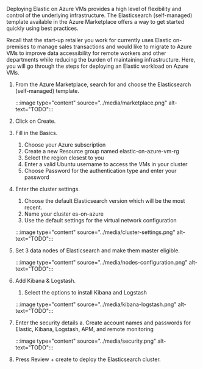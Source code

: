 
Deploying Elastic on Azure VMs provides a high level of flexibility and control of the underlying infrastructure. The Elasticsearch (self-managed) template available in the Azure Marketplace offers a way to get started quickly using best practices.

Recall that the start-up retailer you work for currently uses Elastic on-premises to manage sales transactions and would like to migrate to Azure VMs to improve data accessibility for remote workers and other departments while reducing the burden of maintaining infrastructure. Here, you will go through the steps for deploying an Elastic workload on Azure VMs.

1. From the Azure Marketplace, search for and choose the Elasticsearch (self-managed) template.

    :::image type="content" source="../media/marketplace.png" alt-text="TODO":::

1. Click on Create.

1. Fill in the Basics. 
    1. Choose your Azure subscription
    1. Create a new Resource group named elastic-on-azure-vm-rg
    1. Select the region closest to you
    1. Enter a valid Ubuntu username to access the VMs in your cluster
    1. Choose Password for the authentication type and enter your password

1. Enter the cluster settings.
    1. Choose the default Elasticsearch version which will be the most recent.
    1. Name your cluster es-on-azure
    1. Use the default settings for the virtual network configuration

    :::image type="content" source="../media/cluster-settings.png" alt-text="TODO":::

1. Set 3 data nodes of Elasticsearch and make them master eligible.

    :::image type="content" source="../media/nodes-configuration.png" alt-text="TODO":::

1. Add Kibana & Logstash.
    1. Select the options to install Kibana and Logstash

    :::image type="content" source="../media/kibana-logstash.png" alt-text="TODO":::

1. Enter the security details
    a. Create account names and passwords for Elastic, Kibana, Logstash, APM, and remote monitoring

    :::image type="content" source="../media/security.png" alt-text="TODO":::

1. Press Review + create to deploy the Elasticsearch cluster.
